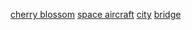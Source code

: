 [cherry blossom](https://www.uhdpaper.com/2024/07/cherry-blossom-japanese-garden-4k-2270k.html?m=0)
[space aircraft](https://www.uhdpaper.com/2024/07/fighter-aircraft-flying-sky-4k-2470k.html?m=0)
[city](https://wallhaven.cc/w/495wd0)
[bridge](https://whvn.cc/57z9j9)
